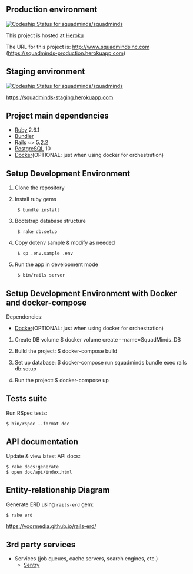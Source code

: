 ## Production environment

[![Codeship Status for squadminds/squadminds](https://app.codeship.com/projects/e0ea9670-2897-0137-7f59-562ae01a5018/status?branch=master)](https://app.codeship.com/projects/330818)

This project is hosted at [Heroku](http://heroku.com)

The URL for this project is: http://www.squadmindsinc.com (https://squadminds-production.herokuapp.com)

## Staging environment

[![Codeship Status for squadminds/squadminds](https://app.codeship.com/projects/e0ea9670-2897-0137-7f59-562ae01a5018/status?branch=develop)](https://app.codeship.com/projects/330818)

https://squadminds-staging.herokuapp.com

## Project main dependencies

* [Ruby](https://www.ruby-lang.org/) 2.6.1
* [Bundler](https://bundler.io/)
* [Rails](https://guides.rubyonrails.org/getting_started.html) ~> 5.2.2
* [PostgreSQL](https://www.postgresql.org/) 10
* [Docker](https://www.docker.com/)(OPTIONAL: just when using docker for orchestration)

## Setup Development Environment

1. Clone the repository

2. Install ruby gems

        $ bundle install

3. Bootstrap database structure

        $ rake db:setup

4. Copy dotenv sample & modify as needed

        $ cp .env.sample .env

5. Run the app in development mode

        $ bin/rails server

## Setup Development Environment with Docker and docker-compose

Dependencies:
* [Docker](https://www.docker.com/)(OPTIONAL: just when using docker for orchestration)

1. Create DB volume
        $ docker volume create --name=SquadMinds_DB

2. Build the project:
        $ docker-compose build

3. Set up database:
        $ docker-compose run squadminds bundle exec rails db:setup

4. Run the project:
        $ docker-compose up


## Tests suite

Run RSpec tests:

```
$ bin/rspec --format doc
```

## API documentation

Update & view latest API docs:

```
$ rake docs:generate
$ open doc/api/index.html
```

## Entity-relationship Diagram

Generate ERD using `rails-erd` gem:

```
$ rake erd
```

https://voormedia.github.io/rails-erd/

## 3rd party services

* Services (job queues, cache servers, search engines, etc.)
  * [Sentry](http://getsentry.com)
